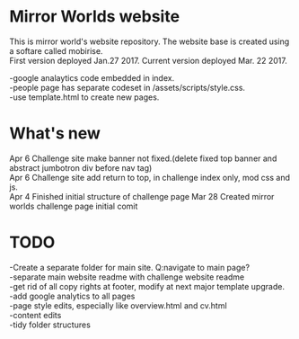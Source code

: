 # Mirror Worlds website
This is mirror world's website repository. The website base is created using a softare called mobirise.  
First version deployed Jan.27 2017. Current version deployed Mar. 22 2017.

-google analaytics code embedded in index.  
-people page has separate codeset in /assets/scripts/style.css.  
-use template.html to create new pages.  

# What's new
Apr 6 Challenge site make banner not fixed.(delete fixed top banner and abstract jumbotron div before nav tag)    
Apr 6 Challenge site add return to top, in challenge index only, mod css and js.  
Apr 4 Finished initial structure of challenge page
Mar 28 Created mirror worlds challenge page initial comit 


# TODO

-Create a separate folder for main site. Q:navigate to main page?  
-separate main website readme with challenge website readme  
-get rid of all copy rights at footer, modify at next major template upgrade.  
-add google analytics to all pages  
-page style edits, especially like overview.html and cv.html  
-content edits  
-tidy folder structures


